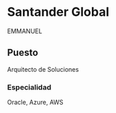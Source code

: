 # Santander Global
EMMANUEL

## Puesto

Arquitecto de Soluciones

### Especialidad

Oracle, Azure, AWS
